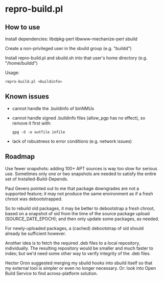 # repro-build.pl

## How to use

Install dependencies:  libdpkg-perl libwww-mechanize-perl sbuild

Create a non-privileged user in the sbuild group (e.g. "buildd")

Install repro-build.pl and sbuild.sh into that user's home directory
(e.g. "/home/buildd")

Usage:

    repro-build.pl <buildinfo>

## Known issues

  * cannot handle the .buildinfo of binNMUs

  * cannot handle signed .buildinfo files (allow\_pgp has no effect),
    so remove it first with:

        gpg -d -o outfile infile

  * lack of robustness to error conditions (e.g. network issues)

## Roadmap

Use fewer snapshots:  adding 100+ APT sources is way too slow for
serious use.  Sometimes only one or two snapshots are needed to satisfy
the entire set of Installed-Build-Depends.


Paul Gevers pointed out to me that package downgrades are not a
supported feature;  it may not produce the same environment as if a
fresh chroot was debootstrapped.

So to rebuild old packages, it may be better to debootstrap a fresh
chroot, based on a snapshot of sid from the time of the source package
upload (SOURCE\_DATE\_EPOCH);  and then only update some packages, as
needed.

For newly-uploaded packages, a (cached) debootstrap of sid should
already be sufficient however.


Another idea is to fetch the required .deb files to a local repository,
individually.  The resulting repository would be smaller and much faster
to index;  but we'd need some other way to verify integrity of the
.deb files.


Hector Oron suggested merging my sbuild hooks into sbuild itself so that
my external tool is simpler or even no longer necessary.  Or:  look into
Open Build Service to find across-platform solution.
